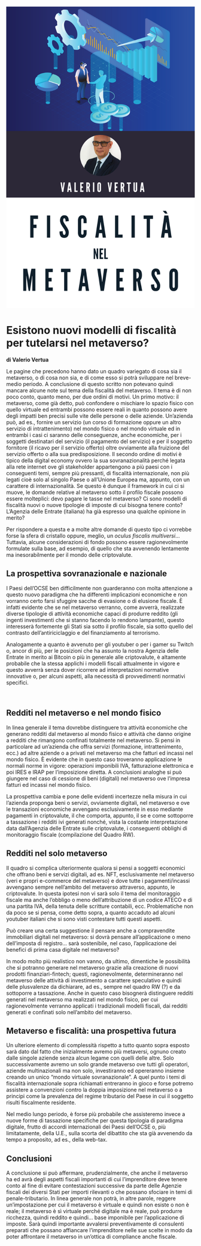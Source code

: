![](images/007_VERTUA.png)

# Esistono nuovi modelli di fiscalità per tutelarsi nel metaverso?

**di Valerio Vertua**

Le pagine che precedono hanno dato un quadro variegato di cosa sia il metaverso,
o di cosa non sia, e di come esso si potrà sviluppare nel breve-medio periodo. A
conclusione di questo scritto non potevano quindi mancare alcune note sul tema
della fiscalità del metaverso. Il tema è di non poco conto, quanto meno, per due
ordini di motivi. Un primo motivo: il metaverso, come già detto, può confondere
o mischiare lo spazio fisico con quello virtuale ed entrambi possono essere
reali in quanto possono avere degli impatti ben precisi sulle vite delle persone
o delle aziende. Un’azienda può, ad es., fornire un servizio (un corso di
formazione oppure un altro servizio di intrattenimento) nel mondo fisico o nel
mondo virtuale ed in entrambi i casi ci saranno delle conseguenze, anche
economiche, per i soggetti destinatari del servizio (il pagamento del servizio)
e per il soggetto fornitore (il ricavo per il servizio offerto) oltre ovviamente
alla fruizione del servizio offerto o alla sua predisposizione. Il secondo
ordine di motivi è tipico della digital economy ovvero la sua sovranazionalità
perché legata alla rete internet ove gli stakeholder appartengono a più paesi
con i conseguenti temi, sempre più pressanti, di fiscalità internazionale, non
più legati cioè solo al singolo Paese o all’Unione Europea ma, appunto, con un
carattere di internazionalità. Se questo è dunque il framework in cui ci si
muove, le domande relative al metaverso sotto il profilo fiscale possono essere
molteplici: devo pagare le tasse nel metaverso? Ci sono modelli di fiscalità
nuovi o nuove tipologie di imposte di cui bisogna tenere conto? L’Agenzia delle
Entrate (italiana) ha già espresso una qualche opinione in merito?

Per rispondere a questa e a molte altre domande di questo tipo ci vorrebbe forse
la sfera di cristallo oppure, meglio, un *oculus fiscalis multiversi*… Tuttavia,
alcune considerazioni di fondo possono essere ragionevolmente formulate sulla
base, ad esempio, di quello che sta avvenendo lentamente ma inesorabilmente per
il mondo delle criptovalute.

## La prospettiva sovranazionale e nazionale

I Paesi dell’OCSE ben difficilmente non guarderanno con molta attenzione a
questo nuovo paradigma che ha differenti implicazioni economiche e non vorranno
certo farsi sfuggire sacche di evasione o di elusione fiscale. È infatti
evidente che se nel metaverso verranno, come avverrà, realizzate diverse
tipologie di attività economiche capaci di produrre reddito (gli ingenti
investimenti che si stanno facendo lo rendono lampante), questo interesserà
fortemente gli Stati sia sotto il profilo fiscale, sia sotto quello del
contrasto dell’antiriciclaggio e del finanziamento al terrorismo.

Analogamente a quanto è avvenuto per gli youtuber o per i gamer su Twitch o,
ancor di più, per le posizioni che ha assunto la nostra Agenzia delle
Entrate in merito ai Bitcoin o più in generale alle criptovalute, è altamente
probabile che la stessa applichi i modelli fiscali attualmente in vigore e
questo avverrà senza dover ricorrere ad interpretazioni normative innovative o,
per alcuni aspetti, alla necessità di provvedimenti normativi specifici.

 

## Redditi nel metaverso e nel mondo fisico

In linea generale il tema dovrebbe distinguere tra attività economiche che
generano redditi dal metaverso al mondo fisico e attività che danno origine a
redditi che rimangono confinati totalmente nel metaverso. Si pensi in
particolare ad un’azienda che offra servizi (formazione, intrattenimento, ecc.)
ad altre aziende o a privati nel metaverso ma che fatturi ed incassi nel mondo
fisico. È evidente che in questo caso troveranno applicazione le normali norme
in vigore: operazioni imponibili IVA, fatturazione elettronica e poi IRES e IRAP
per l’imposizione diretta. A conclusioni analoghe si può giungere nel caso di
cessione di beni (digitali) nel metaverso ove l’impresa fatturi ed incassi nel
mondo fisico.

La prospettiva cambia e pone delle evidenti incertezze nella misura in cui
l’azienda proponga beni o servizi, ovviamente digitali, nel metaverso e ove le
transazioni economiche avvengano esclusivamente in esso mediante pagamenti in
criptovalute, il che comporta, appunto, il se e come sottoporre a tassazione i
redditi ivi generati nonché, vista la costante interpretazione data dall’Agenzia
delle Entrate sulle criptovalute, i conseguenti obblighi di monitoraggio fiscale
(compilazione del Quadro RW).

## Redditi nel solo metaverso

Il quadro si complica ulteriormente qualora si pensi a soggetti economici che
offrano beni e servizi digitali, ad es. NFT, esclusivamente nel metaverso
(veri e propri e-commerce del metaverso) e dove tutte i pagamenti/incassi
avvengano sempre nell’ambito del metaverso attraverso, appunto, le criptovalute.
In questa ipotesi non vi sarà solo il tema del monitoraggio fiscale ma anche
l’obbligo o meno dell’attribuzione di un codice ATECO e di una partita IVA,
della tenuta delle scritture contabili, ecc. Problematiche non da poco se si
pensa, come detto sopra, a quanto accaduto ad alcuni youtuber italiani che si
sono visti contestare tutti questi aspetti.

Può creare una certa suggestione il pensare anche a compravendite immobiliari
digitali nel metaverso: si dovrà pensare all’applicazione o meno dell’imposta
di registro… sarà sostenibile, nel caso, l’applicazione dei benefici di prima
casa digitale nel metaverso?

In modo molto più realistico non vanno, da ultimo, dimentiche le possibilità che
si potranno generare nel metaverso grazie alla creazione di nuovi prodotti
finanziari-fintech; questi, ragionevolmente, determineranno nel metaverso
delle attività di investimento a carattere speculativo e quindi delle
plusvalenze da dichiarare, ad es., sempre nel quadro RW (?) e da sottoporre a
tassazione. Anche in questo caso bisognerà distinguere redditi generati nel
metaverso ma realizzati nel mondo fisico, per cui ragionevolmente verranno
applicati i tradizionali modelli fiscali, dai redditi generati e confinati solo
nell’ambito del metaverso.

## Metaverso e fiscalità: una prospettiva futura
Un ulteriore elemento di complessità rispetto a tutto quanto sopra esposto sarà
dato dal fatto che inizialmente avremo più metaversi, ognuno creato dalle
singole aziende senza alcun legame con quelli delle altre. Solo successivamente
avremo un solo grande metaverso ove tutti gli operatori, aziende multinazionali
ma non solo, investiranno ed opereranno insieme creando un unico “mondo
virtuale sovranazionale”. A quel punto i temi di fiscalità internazionale
sopra richiamati entreranno in gioco e forse potremo assistere a convenzioni
contro la doppia imposizione nel metaverso o a principi come la prevalenza del
regime tributario del Paese in cui il soggetto risulti fiscalmente residente.

Nel medio lungo periodo, è forse più probabile che assisteremo invece a nuove
forme di tassazione specifiche per questa tipologia di paradigma digitale,
frutto di accordi internazionali dei Paesi dell’OCSE o, più limitatamente, della
U.E., sulla scorta del dibattito che sta già avvenendo da tempo a proposito, ad
es., della web-tax.

## Conclusioni
A conclusione si può affermare, prudenzialmente, che anche il metaverso ha ed
avrà degli aspetti fiscali importanti di cui l’imprenditore deve tenere conto al
fine di evitare contestazioni successive da parte delle Agenzie fiscali dei
diversi Stati per importi rilevanti o che possano sfociare in temi di
penale-tributario. In linea generale non potrà, in altre parole, reggere
un’impostazione per cui il metaverso è virtuale e quindi non esiste o non è
reale; il metaverso è sì virtuale perché digitale ma è reale, può produrre
ricchezza, quindi reddito e quindi… base imponibile per l’applicazione di
imposte. Sarà quindi importante avvalersi preventivamente di consulenti
preparati che possano affiancare l’imprenditore nelle sue scelte in modo da
poter affrontare il metaverso in un’ottica di compliance anche fiscale.
